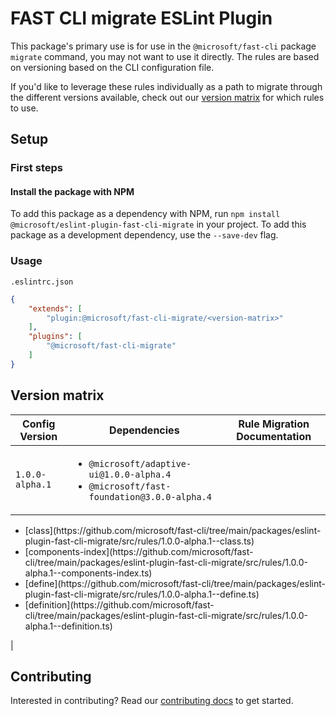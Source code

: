 # FAST CLI migrate ESLint Plugin

This package's primary use is for use in the `@microsoft/fast-cli` package `migrate` command, you may not want to use it directly. The rules are based on versioning based on the CLI configuration file.

If you'd like to leverage these rules individually as a path to migrate through the different versions available, check out our [version matrix](#version-matrix) for which rules to use.

## Setup

### First steps

#### Install the package with NPM

To add this package as a dependency with NPM, run `npm install @microsoft/eslint-plugin-fast-cli-migrate` in your project. To add this package as a development dependency, use the `--save-dev` flag.

### Usage

`.eslintrc.json`
```json
{
    "extends": [
        "plugin:@microsoft/fast-cli-migrate/<version-matrix>"
    ],
    "plugins": [
        "@microsoft/fast-cli-migrate"
    ]
}
```

## Version matrix

| Config Version | Dependencies | Rule Migration Documentation |
|-|-|-|
`1.0.0-alpha.1` | <ul><li>`@microsoft/adaptive-ui@1.0.0-alpha.4`</li><li>`@microsoft/fast-foundation@3.0.0-alpha.4`</li> | 
<ul>
<li>[class](https://github.com/microsoft/fast-cli/tree/main/packages/eslint-plugin-fast-cli-migrate/src/rules/1.0.0-alpha.1--class.ts)</li>
<li>[components-index](https://github.com/microsoft/fast-cli/tree/main/packages/eslint-plugin-fast-cli-migrate/src/rules/1.0.0-alpha.1--components-index.ts)</li>
<li>[define](https://github.com/microsoft/fast-cli/tree/main/packages/eslint-plugin-fast-cli-migrate/src/rules/1.0.0-alpha.1--define.ts)</li>
<li>[definition](https://github.com/microsoft/fast-cli/tree/main/packages/eslint-plugin-fast-cli-migrate/src/rules/1.0.0-alpha.1--definition.ts)</li>
</ul> |

## Contributing

Interested in contributing? Read our [contributing docs](https://github.com/microsoft/fast-cli/tree/main/packages/eslint-plugin-fast-cli-migrate/CONTRIBUTING.md) to get started.